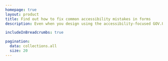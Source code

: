 ```yaml
---
homepage: true
layout: product
title: Find out how to fix common accessibility mistakes in forms
description: Even when you design using the accessibility-focused GOV.UK Frontend (as documented in the GOV.UK Design System), there are several pitfalls that can create accessibility issues.

includeInBreadcrumbs: true

pagination:
  data: collections.all
  size: 20
---
```

